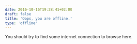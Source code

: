 ```yaml
---
date: 2016-10-16T19:28:41+02:00
draft: false
title: 'Oops, you are offline.'
type: 'offline'
---
```


You should try to find some internet connection to browse here.
